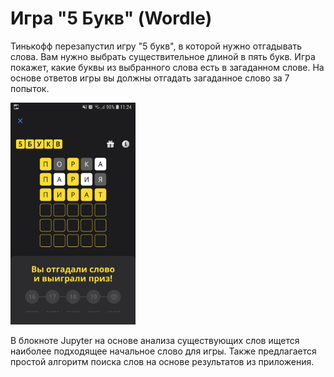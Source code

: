 # Игра "5 Букв" (Wordle)

Тинькофф перезапустил игру "5 букв", в которой нужно отгадывать слова. Вам нужно выбрать существительное длиной в пять букв. Игра покажет, какие буквы из выбранного слова есть в загаданном слове. На основе ответов игры вы должны отгадать загаданное слово за 7 попыток.  

<div>
<img src="game.jpeg" width="200"/>
</div>   

В блокноте Jupyter на основе анализа существующих слов ищется наиболее подходящее начальное слово для игры. Также предлагается простой алгоритм поиска слов на основе результатов из приложения.
